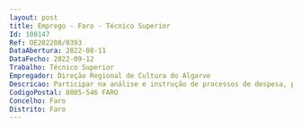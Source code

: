 ```yaml
--- 
layout: post
title: Emprego - Faro - Técnico Superior
Id: 100147
Ref: OE202208/0393
DataAbertura: 2022-08-11
DataFecho: 2022-09-12
Trabalho: Técnico Superior
Empregador: Direção Regional de Cultura do Algarve
Descricao: Participar na análise e instrução de processos de despesa, participar nos procedimentos relacionados com a contratação pública e participar na gestão de projetos cofinanciados  quaisquer outras funções de índole técnica no âmbito da área de atuação da Divisão de Administração de Recursos 
CodigoPostal: 8005-546 FARO
Concelho: Faro
Distrito: Faro
--- 
```

